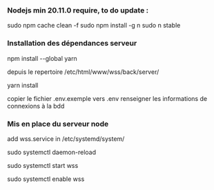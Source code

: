
### Nodejs min 20.11.0 require, to do update : 

sudo npm cache clean -f
sudo npm install -g n
sudo n stable

### Installation des dépendances serveur
npm install --global yarn

depuis le repertoire /etc/html/www/wss/back/server/

yarn install

copier le fichier .env.exemple vers .env
renseigner les informations de connexions à la bdd

### Mis en place du serveur node

add wss.service in /etc/systemd/system/

sudo systemctl daemon-reload

sudo systemctl start wss

sudo systemctl enable wss

